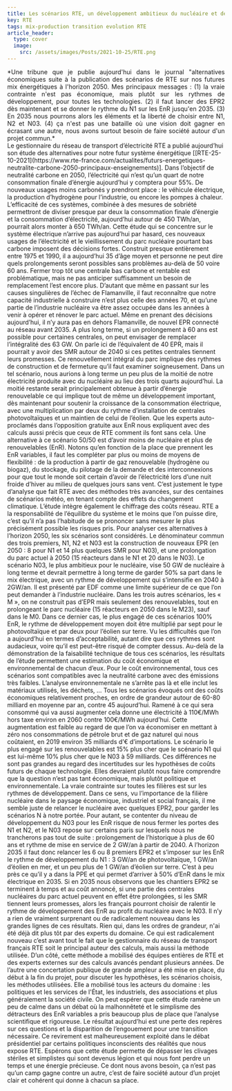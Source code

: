 ```yaml
---
title: Les scénarios RTE, un développement ambitieux du nucléaire et des renouvelables est nécessaire.
key: RTE
tags: mix-production transition evolution RTE
article_header:
  type: cover
  image:
    src: /assets/images/Posts/2021-10-25/RTE.png
---
```


<span class="summary" style="display:block; text-align: justify">
*Une tribune que je publie aujourd'hui dans le journal "alternatives économiques suite à la publication des scénarios de RTE sur nos futures mix énergétiques à l'horizon 2050. Mes principaux messages : (1) la vraie contrainte n'est pas économique, mais plutôt sur les rythmes de développement, pour toutes les technologies. (2) il faut lancer des EPR2 dès maintenant et se donner le rythme du N1 sur les EnR jusqu'en 2035. (3) En 2035 nous pourrons alors les éléments et la liberté de choisir entre N1, N2 et N03. (4) ça n'est pas une bataille où une vision doit gagner en écrasant une autre, nous avons surtout besoin de faire société autour d'un projet commun.*
</span>
<!--more-->
<span class="mytext">
Le gestionnaire du réseau de transport d’électricité RTE a publié aujourd’hui son étude des alternatives pour notre futur système énergétique [[RTE-25-10-2021](https://www.rte-france.com/actualites/futurs-energetiques-neutralite-carbone-2050-principaux-enseignements)]. Dans l’objectif de neutralité carbone en 2050, l’électricité qui n’est qu’un quart de notre consommation finale d’énergie aujourd’hui y comptera pour 55%. De nouveaux usages moins carbonés y prendront place : le véhicule électrique, la production d’hydrogène pour l’industrie, ou encore les pompes à chaleur. L’efficacité de ces systèmes, combinée à des mesures de sobriété permettront de diviser presque par deux la consommation finale d’énergie et la consommation d’électricité, aujourd’hui autour de 450 TWh/an, pourrait alors monter à 650 TWh/an.
</span>

<span class="mytext">
Cette étude qui se concentre sur le système électrique n’arrive pas aujourd’hui par hasard, ces nouveaux usages de l’électricité et le vieillissement du parc nucléaire pourtant bas carbone imposent des décisions fortes. Construit presque entièrement entre 1975 et 1990, il a aujourd’hui 35 d’âge moyen et personne ne peut dire quels prolongements seront possibles sans problèmes au-delà de 50 voire 60 ans. Fermer trop tôt une centrale bas carbone et rentable est problématique, mais ne pas anticiper suffisamment un besoin de remplacement l’est encore plus. D’autant que même en passant sur les causes singulières de l’échec de Flamanville, il faut reconnaître que notre capacité industrielle à construire n’est plus celle des années 70, et qu’une partie de l’industrie nucléaire va être assez occupée dans les années à venir à opérer et rénover le parc actuel.
</span>

<span class="mytext">
Même en prenant des décisions aujourd’hui, il n’y aura pas en dehors Flamanville, de nouvel EPR connecté au réseau avant 2035. A plus long terme, si un prolongement à 60 ans est possible pour certaines centrales, on peut envisager de remplacer l’intégralité des 63 GW. On parle ici de l’équivalent de 40 EPR, mais il pourrait y avoir des SMR autour de 2040 si ces petites centrales tiennent leurs promesses. Ce renouvellement intégral du parc implique des rythmes de construction et de fermeture qu’il faut examiner soigneusement. Dans un tel scénario, nous aurions à long terme un peu plus de la moitié de notre électricité produite avec du nucléaire au lieu des trois quarts aujourd’hui. La moitié restante serait principalement obtenue à partir d’énergie renouvelable ce qui implique tout de même un développement important, dès maintenant pour soutenir la croissance de la consommation électrique, avec une multiplication par deux du rythme d’installation de centrales photovoltaïques et un maintien de celui de l’éolien. Que les experts auto-proclamés dans l’opposition gratuite aux EnR nous expliquent avec des calculs aussi précis que ceux de RTE comment ils font sans cela. Une alternative à ce scénario 50/50 est d’avoir moins de nucléaire et plus de renouvelables (EnR). Notons qu’en fonction de la place que prennent les EnR variables, il faut les compléter par plus ou moins de moyens de flexibilité : de la production à partir de gaz renouvelable (hydrogène ou biogaz), du stockage, du pilotage de la demande et des interconnexions pour que tout le monde soit certain d’avoir de l’électricité lors d’une nuit froide d’hiver au milieu de quelques jours sans vent. C’est justement le type d’analyse que fait RTE avec des méthodes très avancées, sur des centaines de scénarios météo, en tenant compte des effets du changement climatique. L’étude intègre également le chiffrage des coûts réseau. RTE a la responsabilité de l’équilibre du système et le moins que l’on puisse dire, c’est qu’il n’a pas l’habitude de se prononcer sans mesurer le plus précisément possible les risques pris.
</span>

<span class="mytext">
Pour analyser ces alternatives à l’horizon 2050, les six scénarios sont considérés. Le dénominateur commun des trois premiers, N1, N2 et N03 est la construction de nouveaux EPR (en 2050 : 8 pour N1 et 14 plus quelques SMR pour N03), et une prolongation du parc actuel à 2050 (15 réacteurs dans le N1 et 20 dans le N03). Le scénario N03, le plus ambitieux pour le nucléaire, vise 50 GW de nucléaire à long terme et devrait permettre à long terme de garder 50% sa part dans le mix électrique, avec un rythme de développement qui s’intensifie en 2040 à 2GW/an. Il est présenté par EDF comme une limite supérieur de ce que l’on peut demander à l’industrie nucléaire. Dans les trois autres scénarios, les « M », on ne construit pas d’EPR mais seulement des renouvelables, tout en prolongeant le parc nucléaire (15 réacteurs en 2050 dans le M23), sauf dans le M0. Dans ce dernier cas, le plus engagé de ces scénarios 100% EnR, le rythme de développement moyen doit être multiplié par sept pour le photovoltaïque et par deux pour l’éolien sur terre. Vu les difficultés que l’on a aujourd’hui en termes d’acceptabilité, autant dire que ces rythmes sont audacieux, voire qu’il est peut-être risqué de compter dessus.
</span>

<span class="mytext">
Au-delà de la démonstration de la faisabilité technique de tous ces scénarios, les résultats de l’étude permettent une estimation du coût économique et environnemental de chacun d’eux. Pour le coût environnemental, tous ces scénarios sont compatibles avec la neutralité carbone avec des émissions très faibles. L’analyse environnementale ne s’arrête pas là et elle inclut les matériaux utilisés, les déchets, ... Tous les scénarios évoqués ont des coûts économiques relativement proches, en ordre de grandeur autour de 60-80 milliard en moyenne par an, contre 45 aujourd’hui. Ramené à ce qui sera consommé qui va aussi augmenter cela donne une électricité à 110€/MWh hors taxe environ en 2060 contre 100€/MWh aujourd’hui. Cette augmentation est faible au regard de que l’on va économiser en mettant à zéro nos consommations de pétrole brut et de gaz naturel qui nous coûtaient, en 2019 environ 35 milliards d’€ d’importations. Le scénario le plus engagé sur les renouvelables est 15% plus cher que le scénario N1 qui est lui-même 10% plus cher que le N03 à 59 milliards. Ces différences ne sont pas grandes au regard des incertitudes sur les hypothèses de coûts futurs de chaque technologie. Elles devraient plutôt nous faire comprendre que la question n’est pas tant économique, mais plutôt politique et environnementale.
</span>

<span class="mytext">
La vraie contrainte sur toutes les filières est sur les rythmes de développement. Dans ce sens, vu l’importance de la filière nucléaire dans le paysage économique, industriel et social français, il me semble juste de relancer le nucléaire avec quelques EPR2, pour garder les scénarios N à notre portée. Pour autant, se contenter du niveau de développement du N03 pour les EnR risque de nous fermer les portes des N1 et N2, et le N03 repose sur certains paris sur lesquels nous ne trancherons pas tout de suite : prolongement de l’historique à plus de 60 ans et rythme de mise en service de 2 GW/an à partir de 2040. A l’horizon 2035 il faut donc relancer les 6 ou 8 premiers EPR2 et s’imposer sur les EnR le rythme de développement du N1 : 3 GW/an de photovoltaïque, 1 GW/an d’éolien en mer, et un peu plus de 1 GW/an d’éolien sur terre. C’est à peu près ce qu’il y a dans la PPE et qui permet d’arriver à 50% d’EnR dans le mix électrique en 2035. Si en 2035 nous observons que les chantiers EPR2 se terminent à temps et au coût annoncé, si une partie des centrales nucléaires du parc actuel peuvent en effet être prolongées, si les SMR tiennent leurs promesses, alors les français pourront choisir de ralentir le rythme de développement des EnR au profit du nucléaire avec le N03.
</span>

<span class="mytext">
Il n’y a rien de vraiment surprenant ou de radicalement nouveau dans les grandes lignes de ces résultats. Rien qui, dans les ordres de grandeur, n'ai été déjà dit plus tôt par des experts du domaine. Ce qui est radicalement nouveau c’est avant tout le fait que le gestionnaire du réseau de transport français RTE soit le principal auteur des calculs, mais aussi la méthode utilisée. D’un côté, cette méthode a mobilisé des équipes entières de RTE et des experts externes sur des calculs avancés pendant plusieurs années. De l’autre une concertation publique de grande ampleur a été mise en place, du début à la fin du projet, pour discuter les hypothèses, les scénarios choisis, les méthodes utilisées. Elle a mobilisé tous les acteurs du domaine : les politiques et les services de l'État, les industriels, des associations et plus généralement la société civile.
</span>

<span class="mytext">
On peut espérer que cette étude ramène un peu de calme dans un débat où la malhonnêteté et le simplisme des détracteurs des EnR variables a pris beaucoup plus de place que l’analyse scientifique et rigoureuse. Le résultat aujourd’hui est une perte des repères sur ces questions et la disparition de l’engouement pour une transition nécessaire. Ce revirement est malheureusement exploité dans le débat présidentiel par certains politiques inconscients des réalités que nous expose RTE. Espérons que cette étude permette de dépasser les clivages stériles et simplistes qui sont devenus légion et qui nous font perdre un temps et une énergie précieuse. Ce dont nous avons besoin, ça n’est pas qu’un camp gagne contre un autre, c’est de faire société autour d’un projet clair et cohérent qui donne à chacun sa place.
</span>
